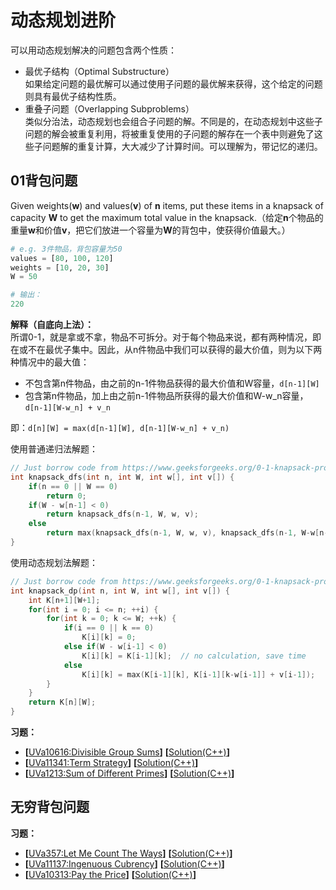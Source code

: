 # 动态规划进阶
可以用动态规划解决的问题包含两个性质：  
* 最优子结构（Optimal Substructure）  
如果给定问题的最优解可以通过使用子问题的最优解来获得，这个给定的问题则具有最优子结构性质。
* 重叠子问题（Overlapping Subproblems）  
类似分治法，动态规划也会组合子问题的解。不同是的，在动态规划中这些子问题的解会被重复利用，将被重复使用的子问题的解存在一个表中则避免了这些子问题解的重复计算，大大减少了计算时间。可以理解为，带记忆的递归。

## 01背包问题
Given weights(**w**) and values(**v**) of **n** items, put these items in a knapsack of capacity **W** to get the maximum total value in the knapsack.（给定**n**个物品的重量**w**和价值**v**，把它们放进一个容量为**W**的背包中，使获得价值最大。）   
```python
# e.g. 3件物品，背包容量为50
values = [80, 100, 120]
weights = [10, 20, 30]
W = 50

# 输出：
220
```
**解释（自底向上法）：**  
所谓0-1，就是拿或不拿，物品不可拆分。对于每个物品来说，都有两种情况，即在或不在最优子集中。因此，从n件物品中我们可以获得的最大价值，则为以下两种情况中的最大值：  
* 不包含第n件物品，由之前的n-1件物品获得的最大价值和W容量，`d[n-1][W]`
* 包含第n件物品，加上由之前n-1件物品所获得的最大价值和W-w_n容量，`d[n-1][W-w_n] + v_n`  

即：`d[n][W] = max(d[n-1][W], d[n-1][W-w_n] + v_n)`  

使用普通递归法解题：  
```c++
// Just borrow code from https://www.geeksforgeeks.org/0-1-knapsack-problem-dp-10/
int knapsack_dfs(int n, int W, int w[], int v[]) {
    if(n == 0 || W == 0)
        return 0;
    if(W - w[n-1] < 0)
        return knapsack_dfs(n-1, W, w, v);
    else
        return max(knapsack_dfs(n-1, W, w, v), knapsack_dfs(n-1, W-w[n-1], w, v) + v[n-1]);
}
```
使用动态规划法解题：
```c++
// Just borrow code from https://www.geeksforgeeks.org/0-1-knapsack-problem-dp-10/
int knapsack_dp(int n, int W, int w[], int v[]) {
    int K[n+1][W+1];
    for(int i = 0; i <= n; ++i) {
        for(int k = 0; k <= W; ++k) {
            if(i == 0 || k == 0)
                K[i][k] = 0;
            else if(W - w[i-1] < 0)
                K[i][k] = K[i-1][k];  // no calculation, save time
            else
                K[i][k] = max(K[i-1][k], K[i-1][k-w[i-1]] + v[i-1]);
        }
    }
    return K[n][W];
}
```

**习题：**  
* **[**[UVa10616:Divisible Group Sums](https://vjudge.net/problem/UVA-10616)**]** **[**[Solution(C++)]()**]**
* **[**[UVa11341:Term Strategy](https://vjudge.net/problem/UVA-11341)**]** **[**[Solution(C++)]()**]**
* **[**[UVa1213:Sum of Different Primes](https://vjudge.net/problem/UVA-1213)**]** **[**[Solution(C++)]()**]**


## 无穷背包问题

**习题：**  
* **[**[UVa357:Let Me Count The Ways](https://vjudge.net/problem/UVA-357)**]** **[**[Solution(C++)]()**]**
* **[**[UVa11137:Ingenuous Cubrency](https://vjudge.net/problem/UVA-11137)**]** **[**[Solution(C++)]()**]**
* **[**[UVa10313:Pay the Price](https://vjudge.net/problem/UVA-10313)**]** **[**[Solution(C++)]()**]**
